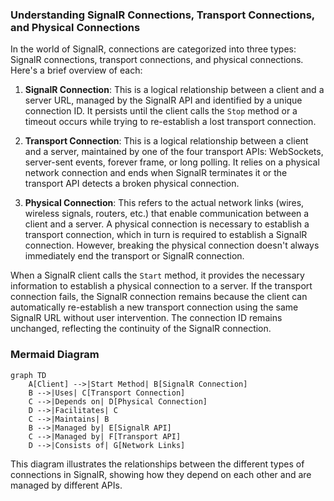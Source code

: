 ### Understanding SignalR Connections, Transport Connections, and Physical Connections

In the world of SignalR, connections are categorized into three types: SignalR connections, transport connections, and physical connections. Here's a brief overview of each:

1. **SignalR Connection**: This is a logical relationship between a client and a server URL, managed by the SignalR API and identified by a unique connection ID. It persists until the client calls the `Stop` method or a timeout occurs while trying to re-establish a lost transport connection.

2. **Transport Connection**: This is a logical relationship between a client and a server, maintained by one of the four transport APIs: WebSockets, server-sent events, forever frame, or long polling. It relies on a physical network connection and ends when SignalR terminates it or the transport API detects a broken physical connection.

3. **Physical Connection**: This refers to the actual network links (wires, wireless signals, routers, etc.) that enable communication between a client and a server. A physical connection is necessary to establish a transport connection, which in turn is required to establish a SignalR connection. However, breaking the physical connection doesn't always immediately end the transport or SignalR connection.

When a SignalR client calls the `Start` method, it provides the necessary information to establish a physical connection to a server. If the transport connection fails, the SignalR connection remains because the client can automatically re-establish a new transport connection using the same SignalR URL without user intervention. The connection ID remains unchanged, reflecting the continuity of the SignalR connection.

### Mermaid Diagram

```mermaid
graph TD
    A[Client] -->|Start Method| B[SignalR Connection]
    B -->|Uses| C[Transport Connection]
    C -->|Depends on| D[Physical Connection]
    D -->|Facilitates| C
    C -->|Maintains| B
    B -->|Managed by| E[SignalR API]
    C -->|Managed by| F[Transport API]
    D -->|Consists of| G[Network Links]
```

This diagram illustrates the relationships between the different types of connections in SignalR, showing how they depend on each other and are managed by different APIs.
